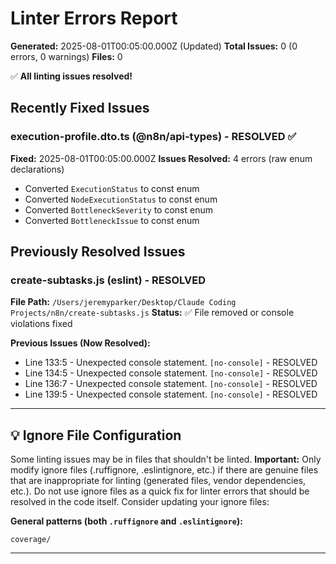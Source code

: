 # Linter Errors Report

**Generated:** 2025-08-01T00:05:00.000Z (Updated)
**Total Issues:** 0 (0 errors, 0 warnings)
**Files:** 0

✅ **All linting issues resolved!**

## Recently Fixed Issues

### execution-profile.dto.ts (@n8n/api-types) - RESOLVED ✅
**Fixed:** 2025-08-01T00:05:00.000Z
**Issues Resolved:** 4 errors (raw enum declarations)
- Converted `ExecutionStatus` to const enum
- Converted `NodeExecutionStatus` to const enum  
- Converted `BottleneckSeverity` to const enum
- Converted `BottleneckIssue` to const enum

## Previously Resolved Issues

### create-subtasks.js (eslint) - RESOLVED
**File Path:** `/Users/jeremyparker/Desktop/Claude Coding Projects/n8n/create-subtasks.js`
**Status:** ✅ File removed or console violations fixed

**Previous Issues (Now Resolved):**
- Line 133:5 - Unexpected console statement. `[no-console]` - RESOLVED
- Line 134:5 - Unexpected console statement. `[no-console]` - RESOLVED  
- Line 136:7 - Unexpected console statement. `[no-console]` - RESOLVED
- Line 139:5 - Unexpected console statement. `[no-console]` - RESOLVED

---

## 💡 Ignore File Configuration

Some linting issues may be in files that shouldn't be linted. **Important:** Only modify ignore files (.ruffignore, .eslintignore, etc.) if there are genuine files that are inappropriate for linting (generated files, vendor dependencies, etc.). Do not use ignore files as a quick fix for linter errors that should be resolved in the code itself. Consider updating your ignore files:

**General patterns (both `.ruffignore` and `.eslintignore`):**
```
coverage/
```

---

